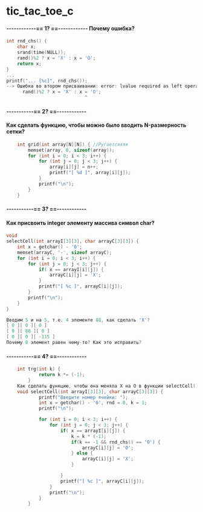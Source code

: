 # tic_tac_toe_c
#### ------------== 1? ==------------ Почему ошибка?

```C++
int rnd_chs() {
    char x;
    srand(time(NULL));
    rand()%2 ? x = 'X' : x = 'O';
    return x;
}
...
printf("... [%c]", rnd_chs());
--> Ошибка во втором присваивании: error: lvalue required as left operand of assignment
      rand()%2 ? x = 'X' : x = 'O';
                             ^
```
#### -----------== 2? ==------------
#### Как сделать функцию, чтобы можно было вводить N-размерность сетки?

```C++
    int grid(int array[N][N]) { //Ругаетсяяяя
        memset(array, 0, sizeof(array));
        for (int i = 0; i < 3; i++) {
            for (int j = 0; j < 3; j++) {
                array[i][j] = n++;
                printf("[ %d ]", array[i][j]);
            }
            printf("\n");
        }
    }
```

#### -----------== 3? ==------------
#### Как присвоить integer элементу массива символ char?
```C++
void
selectCell(int arrayI[3][3], char arrayC[3][3]) {
    int x = getchar() - '0';
    memset(arrayC, '-', sizeof arrayC);
    for (int i = 0; i < 3; i++) {
        for (int j = 0; j < 3; j++) {
            if( x == arrayI[i][j]) {
                arrayC[i][j] = 'X';
            }
            printf("[ %c ]", arrayC[i][j]);
        }
        printf("\n");
    }
}

Вводим 5 и на 5, т.е. 4 элементе 88, как сделать 'Х'?
[ 0 ][ 0 ][ 0 ]
[ 0 ][ 88 ][ 0 ]
[ 0 ][ 0 ][ -115 ]
Почему 8 элемент равен чему-то? Как это исправить?
```

#### -----------== 4? ==------------

```C++
    int trg(int k) {
            return k *= (-1);
        }
    Как сделать функцию, чтобы она меняла Х на О в функции selectCell()
    void selectCell(int arrayI[3][3], char arrayC[3][3]) {
            printf("Введите номер ячейки: ");
            int x = getchar() - '0', rnd = 0, k = 1;
            printf("\n");

            for (int i = 0; i < 3; i++) {
                for (int j = 0; j < 3; j++) {
                    if( x == arrayI[i][j]) {
                        k = k * (-1);
                        if(k == -1 && rnd_chs() == 'O') {
                            arrayC[i][j] = 'O';
                        } else {
                            arrayC[i][j] = 'X';
                        }

                    }
                    printf("[ %c ]", arrayC[i][j]);
                }
                printf("\n");
            }
        }
```
